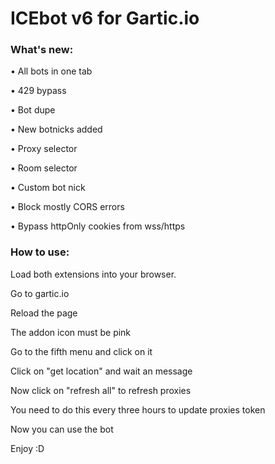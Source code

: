 # ICEbot v6 for Gartic.io

### What's new:

• All bots in one tab

• 429 bypass

• Bot dupe

• New botnicks added

• Proxy selector

• Room selector

• Custom bot nick

• Block mostly CORS errors

• Bypass httpOnly cookies from wss/https

### How to use:

Load both extensions into your browser. 

Go to gartic.io

Reload the page

The addon icon must be pink

Go to the fifth menu and click on it

Click on "get location" and wait an message

Now click on "refresh all" to refresh proxies

You need to do this every three hours to update proxies token

Now you can use the bot

Enjoy :D
